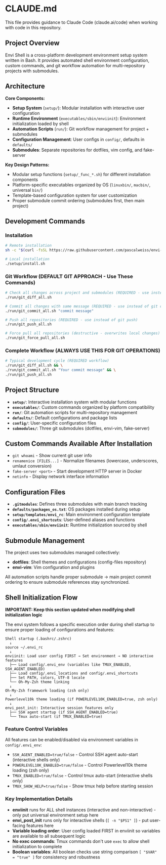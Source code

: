 # CLAUDE.md

This file provides guidance to Claude Code (claude.ai/code) when working with code in this repository.

## Project Overview

Envi Shell is a cross-platform development environment setup system written in Bash. It provides automated shell environment configuration, custom commands, and git workflow automation for multi-repository projects with submodules.

## Architecture

**Core Components:**
- **Setup System** (`setup/`): Modular installation with interactive user configuration
- **Runtime Environment** (`executables/sbin/enviinit`): Environment initialization loaded by shell
- **Automation Scripts** (`run/`): Git workflow management for project + submodules
- **Configuration Management**: User configs in `config/`, defaults in `defaults/`
- **Submodules**: Separate repositories for dotfiles, vim config, and fake-server

**Key Design Patterns:**
- Modular setup functions (`setup/_func_*.sh`) for different installation components
- Platform-specific executables organized by OS (`linuxbin/`, `macbin/`, universal `bin/`)
- Template-based configuration system for user customization
- Proper submodule commit ordering (submodules first, then main project)

## Development Commands

### Installation
```bash
# Remote installation
sh -c "$(curl -fsSL https://raw.githubusercontent.com/pascalweiss/envi-shell/main/setup/install.sh)"

# Local installation
./setup/install.sh
```

### Git Workflow (DEFAULT GIT APPROACH - Use These Commands)
```bash
# Check all changes across project and submodules (REQUIRED - use instead of git status/diff)
./run/git_diff_all.sh

# Commit all changes with same message (REQUIRED - use instead of git commit)
./run/git_commit_all.sh "commit message"

# Push all repositories (REQUIRED - use instead of git push)
./run/git_push_all.sh

# Force pull all repositories (destructive - overwrites local changes)
./run/git_force_pull_all.sh
```

### Complete Workflow (ALWAYS USE THIS FOR GIT OPERATIONS)
```bash
# Typical development cycle (REQUIRED workflow)
./run/git_diff_all.sh && \
./run/git_commit_all.sh "Your commit message" && \
./run/git_push_all.sh
```

## Project Structure

- **`setup/`**: Interactive installation system with modular functions
- **`executables/`**: Custom commands organized by platform compatibility
- **`run/`**: Git automation scripts for multi-repository management
- **`defaults/`**: Default configurations and package lists
- **`config/`**: User-specific configuration files
- **`submodules/`**: Three git submodules (dotfiles, envi-vim, fake-server)

## Custom Commands Available After Installation

- `git whoami` - Show current git user info
- `renamenice [FILES...]` - Normalize filenames (lowercase, underscores, umlaut conversion)
- `fake-server <port>` - Start development HTTP server in Docker
- `netinfo` - Display network interface information

## Configuration Files

- **`.gitmodules`**: Defines three submodules with main branch tracking
- **`defaults/packages_os.txt`**: OS packages installed during setup
- **`setup/templates/envi_rc`**: Main environment configuration template
- **`config/.envi_shortcuts`**: User-defined aliases and functions
- **`executables/sbin/enviinit`**: Runtime initialization sourced by shell

## Submodule Management

The project uses two submodules managed collectively:
- **dotfiles**: Shell themes and configurations (config-files repository)
- **envi-vim**: Vim configuration and plugins

All automation scripts handle proper submodule → main project commit ordering to ensure submodule references stay synchronized.

## Shell Initialization Flow

**IMPORTANT: Keep this section updated when modifying shell initialization logic**

The envi system follows a specific execution order during shell startup to ensure proper loading of configurations and features:

```
Shell startup (.bashrc/.zshrc)
  ↓
source ~/.envi_rc  
  ↓
enviinit: Load user config FIRST → Set environment → NO interactive features
  ├── Load config/.envi_env (variables like TMUX_ENABLED, SSH_AGENT_ENABLED)
  ├── Load config/.envi_locations and config/.envi_shortcuts  
  ├── Set PATH, colors, UTF-8 locale
  └── Oh-My-Zsh theme linking
  ↓  
Oh-My-Zsh framework loading (zsh only)
  ↓
Powerlevel10k theme loading (if POWERLEVEL10K_ENABLED=true, zsh only)
  ↓
envi_post_init: Interactive session features only
  ├── SSH agent startup (if SSH_AGENT_ENABLED=true)
  └── Tmux auto-start (if TMUX_ENABLED=true)
```

### Feature Control Variables

All features can be enabled/disabled via environment variables in `config/.envi_env`:

- `SSH_AGENT_ENABLED=true/false` - Control SSH agent auto-start (interactive shells only)
- `POWERLEVEL10K_ENABLED=true/false` - Control Powerlevel10k theme loading (zsh only)
- `TMUX_ENABLED=true/false` - Control tmux auto-start (interactive shells only)  
- `TMUX_SHOW_HELP=true/false` - Show tmux help before starting session

### Key Implementation Details

- **enviinit** runs for ALL shell instances (interactive and non-interactive) - only put universal environment setup here
- **envi_post_init** runs only for interactive shells (`[ -n "$PS1" ]`) - put user-facing features here
- **Variable loading order**: User config loaded FIRST in enviinit so variables are available to all subsequent logic
- **No exec commands**: Tmux commands don't use `exec` to allow shell initialization to complete
- **Boolean variables**: All boolean checks use string comparison `[ "$VAR" = "true" ]` for consistency and robustness
